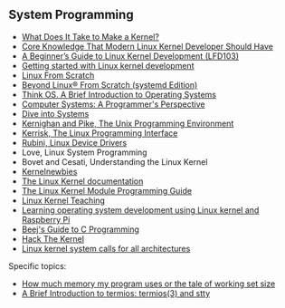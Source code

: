 ## System Programming 

- [What Does It Take to Make a Kernel?](https://www.linuxjournal.com/content/what-does-it-take-make-kernel-0)
- [Core Knowledge That Modern Linux Kernel Developer Should Have](https://www.linuxjournal.com/content/core-knowledge-modern-linux-kernel-developer-should-have)
- [A Beginner’s Guide to Linux Kernel Development (LFD103)](https://training.linuxfoundation.org/training/a-beginners-guide-to-linux-kernel-development-lfd103/)
- [Getting started with Linux kernel development](https://gist.github.com/vegard/22200a9f91af138a99ae22a9b814a9a4)
- [Linux From Scratch](http://www.linuxfromscratch.org/)
- [Beyond Linux® From Scratch (systemd Edition)](https://www.linuxfromscratch.org/blfs/view/stable-systemd/index.html)
- [Think OS. A Brief Introduction to Operating Systems](https://greenteapress.com/thinkos/thinkos.pdf)
- [Computer Systems: A Programmer's Perspective](http://csapp.cs.cmu.edu/3e/home.html)
- [Dive into Systems](https://diveintosystems.org/singlepage/)
- [Kernighan and Pike, The Unix Programming Environment](https://www.cs.princeton.edu/~bwk/upe/upe.html)
- [Kerrisk, The Linux Programming Interface](https://man7.org/tlpi/)
- [Rubini, Linux Device Drivers](https://lwn.net/Kernel/LDD3/)
- Love, Linux System Programming
- Bovet and Cesati, Understanding the Linux Kernel
- [Kernelnewbies](https://kernelnewbies.org/)
- [The Linux Kernel documentation](https://www.kernel.org/doc/html/latest/)
- [The Linux Kernel Module Programming Guide](https://sysprog21.github.io/lkmpg/)
- [Linux Kernel Teaching](https://linux-kernel-labs.github.io/refs/heads/master/index.html)
- [Learning operating system development using Linux kernel and Raspberry Pi](https://s-matyukevich.github.io/raspberry-pi-os/)
- [Beej's Guide to C Programming](https://beej.us/guide/bgc/)
- [Hack The Kernel](https://ops-class.org/)
- [Linux kernel system calls for all architectures](https://gpages.juszkiewicz.com.pl/syscalls-table/syscalls.html)


Specific topics:
- [How much memory my program uses or the tale of working set size](https://biriukov.dev/docs/page-cache/7-how-much-memory-my-program-uses-or-the-tale-of-working-set-size/#how-much-memory-my-program-uses-or-the-tale-of-working-set-size)
- [A Brief Introduction to termios: termios(3) and stty](https://blog.nelhage.com/2009/12/a-brief-introduction-to-termios-termios3-and-stty/)
